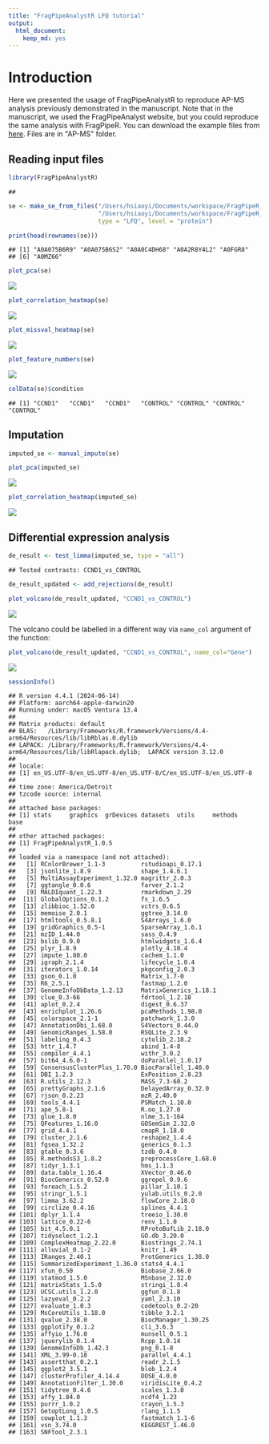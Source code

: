 ```yaml
---
title: "FragPipeAnalystR LFQ tutorial"
output:
  html_document:
    keep_md: yes
---
```


# Introduction

Here we presented the usage of FragPipeAnalystR to reproduce AP-MS analysis previously demonstrated in the manuscript. Note that in the manuscript, we used the FragPipeAnalyst website, but you could reproduce the same analysis with FragPipeR. You can download the example files from [here](https://zenodo.org/records/13147961). Files are in "AP-MS" folder.

## Reading input files

``` r
library(FragPipeAnalystR)
```

```
## 
```

``` r
se <- make_se_from_files("/Users/hsiaoyi/Documents/workspace/FragPipeR_manuscript/data/AP-MS/combined_protein.tsv",
                         "/Users/hsiaoyi/Documents/workspace/FragPipeR_manuscript/data/AP-MS/experiment_annotation.tsv",
                         type = "LFQ", level = "protein")
```


``` r
print(head(rownames(se)))
```

```
## [1] "A0A075B6R9" "A0A075B6S2" "A0A0C4DH68" "A0A2R8Y4L2" "A0FGR8"    
## [6] "A0MZ66"
```


``` r
plot_pca(se)
```

![](global_LFQ_prot_tutorial_files/figure-html/unnamed-chunk-3-1.png)<!-- -->


``` r
plot_correlation_heatmap(se)
```

![](global_LFQ_prot_tutorial_files/figure-html/unnamed-chunk-4-1.png)<!-- -->


``` r
plot_missval_heatmap(se)
```

![](global_LFQ_prot_tutorial_files/figure-html/unnamed-chunk-5-1.png)<!-- -->


``` r
plot_feature_numbers(se)
```

![](global_LFQ_prot_tutorial_files/figure-html/unnamed-chunk-6-1.png)<!-- -->


``` r
colData(se)$condition
```

```
## [1] "CCND1"   "CCND1"   "CCND1"   "CONTROL" "CONTROL" "CONTROL" "CONTROL"
```

## Imputation

``` r
imputed_se <- manual_impute(se)
```



``` r
plot_pca(imputed_se)
```

![](global_LFQ_prot_tutorial_files/figure-html/unnamed-chunk-9-1.png)<!-- -->


``` r
plot_correlation_heatmap(imputed_se)
```

![](global_LFQ_prot_tutorial_files/figure-html/unnamed-chunk-10-1.png)<!-- -->

## Differential expression analysis

``` r
de_result <- test_limma(imputed_se, type = "all")
```

```
## Tested contrasts: CCND1_vs_CONTROL
```

``` r
de_result_updated <- add_rejections(de_result)
```


``` r
plot_volcano(de_result_updated, "CCND1_vs_CONTROL")
```

![](global_LFQ_prot_tutorial_files/figure-html/unnamed-chunk-12-1.png)<!-- -->

The volcano could be labelled in a different way via `name_col` argument of the function:


``` r
plot_volcano(de_result_updated, "CCND1_vs_CONTROL", name_col="Gene")
```

![](global_LFQ_prot_tutorial_files/figure-html/unnamed-chunk-13-1.png)<!-- -->


``` r
sessionInfo()
```

```
## R version 4.4.1 (2024-06-14)
## Platform: aarch64-apple-darwin20
## Running under: macOS Ventura 13.4
## 
## Matrix products: default
## BLAS:   /Library/Frameworks/R.framework/Versions/4.4-arm64/Resources/lib/libRblas.0.dylib 
## LAPACK: /Library/Frameworks/R.framework/Versions/4.4-arm64/Resources/lib/libRlapack.dylib;  LAPACK version 3.12.0
## 
## locale:
## [1] en_US.UTF-8/en_US.UTF-8/en_US.UTF-8/C/en_US.UTF-8/en_US.UTF-8
## 
## time zone: America/Detroit
## tzcode source: internal
## 
## attached base packages:
## [1] stats     graphics  grDevices datasets  utils     methods   base     
## 
## other attached packages:
## [1] FragPipeAnalystR_1.0.5
## 
## loaded via a namespace (and not attached):
##   [1] RColorBrewer_1.1-3          rstudioapi_0.17.1          
##   [3] jsonlite_1.8.9              shape_1.4.6.1              
##   [5] MultiAssayExperiment_1.32.0 magrittr_2.0.3             
##   [7] ggtangle_0.0.6              farver_2.1.2               
##   [9] MALDIquant_1.22.3           rmarkdown_2.29             
##  [11] GlobalOptions_0.1.2         fs_1.6.5                   
##  [13] zlibbioc_1.52.0             vctrs_0.6.5                
##  [15] memoise_2.0.1               ggtree_3.14.0              
##  [17] htmltools_0.5.8.1           S4Arrays_1.6.0             
##  [19] gridGraphics_0.5-1          SparseArray_1.6.1          
##  [21] mzID_1.44.0                 sass_0.4.9                 
##  [23] bslib_0.9.0                 htmlwidgets_1.6.4          
##  [25] plyr_1.8.9                  plotly_4.10.4              
##  [27] impute_1.80.0               cachem_1.1.0               
##  [29] igraph_2.1.4                lifecycle_1.0.4            
##  [31] iterators_1.0.14            pkgconfig_2.0.3            
##  [33] gson_0.1.0                  Matrix_1.7-0               
##  [35] R6_2.5.1                    fastmap_1.2.0              
##  [37] GenomeInfoDbData_1.2.13     MatrixGenerics_1.18.1      
##  [39] clue_0.3-66                 fdrtool_1.2.18             
##  [41] aplot_0.2.4                 digest_0.6.37              
##  [43] enrichplot_1.26.6           pcaMethods_1.98.0          
##  [45] colorspace_2.1-1            patchwork_1.3.0            
##  [47] AnnotationDbi_1.68.0        S4Vectors_0.44.0           
##  [49] GenomicRanges_1.58.0        RSQLite_2.3.9              
##  [51] labeling_0.4.3              cytolib_2.18.2             
##  [53] httr_1.4.7                  abind_1.4-8                
##  [55] compiler_4.4.1              withr_3.0.2                
##  [57] bit64_4.6.0-1               doParallel_1.0.17          
##  [59] ConsensusClusterPlus_1.70.0 BiocParallel_1.40.0        
##  [61] DBI_1.2.3                   ExPosition_2.8.23          
##  [63] R.utils_2.12.3              MASS_7.3-60.2              
##  [65] prettyGraphs_2.1.6          DelayedArray_0.32.0        
##  [67] rjson_0.2.23                mzR_2.40.0                 
##  [69] tools_4.4.1                 PSMatch_1.10.0             
##  [71] ape_5.8-1                   R.oo_1.27.0                
##  [73] glue_1.8.0                  nlme_3.1-164               
##  [75] QFeatures_1.16.0            GOSemSim_2.32.0            
##  [77] grid_4.4.1                  cmapR_1.18.0               
##  [79] cluster_2.1.6               reshape2_1.4.4             
##  [81] fgsea_1.32.2                generics_0.1.3             
##  [83] gtable_0.3.6                tzdb_0.4.0                 
##  [85] R.methodsS3_1.8.2           preprocessCore_1.68.0      
##  [87] tidyr_1.3.1                 hms_1.1.3                  
##  [89] data.table_1.16.4           XVector_0.46.0             
##  [91] BiocGenerics_0.52.0         ggrepel_0.9.6              
##  [93] foreach_1.5.2               pillar_1.10.1              
##  [95] stringr_1.5.1               yulab.utils_0.2.0          
##  [97] limma_3.62.2                flowCore_2.18.0            
##  [99] circlize_0.4.16             splines_4.4.1              
## [101] dplyr_1.1.4                 treeio_1.30.0              
## [103] lattice_0.22-6              renv_1.1.0                 
## [105] bit_4.5.0.1                 RProtoBufLib_2.18.0        
## [107] tidyselect_1.2.1            GO.db_3.20.0               
## [109] ComplexHeatmap_2.22.0       Biostrings_2.74.1          
## [111] alluvial_0.1-2              knitr_1.49                 
## [113] IRanges_2.40.1              ProtGenerics_1.38.0        
## [115] SummarizedExperiment_1.36.0 stats4_4.4.1               
## [117] xfun_0.50                   Biobase_2.66.0             
## [119] statmod_1.5.0               MSnbase_2.32.0             
## [121] matrixStats_1.5.0           stringi_1.8.4              
## [123] UCSC.utils_1.2.0            ggfun_0.1.8                
## [125] lazyeval_0.2.2              yaml_2.3.10                
## [127] evaluate_1.0.3              codetools_0.2-20           
## [129] MsCoreUtils_1.18.0          tibble_3.2.1               
## [131] qvalue_2.38.0               BiocManager_1.30.25        
## [133] ggplotify_0.1.2             cli_3.6.3                  
## [135] affyio_1.76.0               munsell_0.5.1              
## [137] jquerylib_0.1.4             Rcpp_1.0.14                
## [139] GenomeInfoDb_1.42.3         png_0.1-8                  
## [141] XML_3.99-0.18               parallel_4.4.1             
## [143] assertthat_0.2.1            readr_2.1.5                
## [145] ggplot2_3.5.1               blob_1.2.4                 
## [147] clusterProfiler_4.14.4      DOSE_4.0.0                 
## [149] AnnotationFilter_1.30.0     viridisLite_0.4.2          
## [151] tidytree_0.4.6              scales_1.3.0               
## [153] affy_1.84.0                 ncdf4_1.23                 
## [155] purrr_1.0.2                 crayon_1.5.3               
## [157] GetoptLong_1.0.5            rlang_1.1.5                
## [159] cowplot_1.1.3               fastmatch_1.1-6            
## [161] vsn_3.74.0                  KEGGREST_1.46.0            
## [163] SNFtool_2.3.1
```
